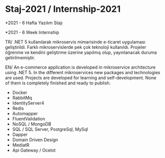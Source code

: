 
# Staj-2021 / Internship-2021
*2021 - 6 Hafta Yazılım Stajı

*2021 - 6 Week Internship

TR/ .NET 5 kullanılarak mikroservis mimarisinde e-ticaret uygulaması geliştirildi. Farklı mikroservislerde pek çok teknoloji kullanıldı. Projeler öğrenme ve kendini geliştirme üzerine yapılmış olup, yayınlanacak duruma getirilmemiştir.

EN/ An e-commerce application is developed in mikroservice architecture using .NET 5. In the different mikroservices new packages and technologies are used. Projects are developed for learning and self-development. None of them is completely finished and ready to publish.

 - Docker
 - RabbitMq
 - IdentityServer4
 - Redis
 - Automapper
 - FluentValidation
 - NoSQL / MongoDB
 - SQL / SQL Server, PostgreSql, MySql
 - Dapper
 - Domain Driven Design
 - MediatR
 - Api Gateway / Ocelot

